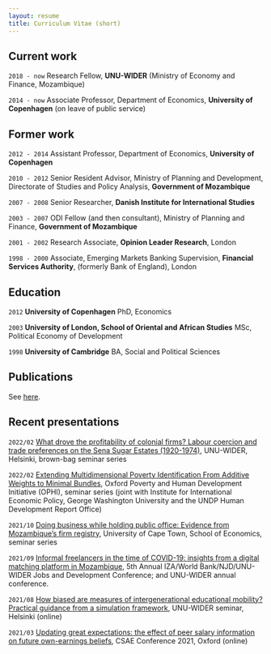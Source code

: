 ```yaml
---
layout: resume
title: Curriculum Vitae (short)
---
```

## Current work

`2018 - now` Research Fellow, __UNU-WIDER__ (Ministry of Economy and Finance, Mozambique)

`2014 - now` Associate Professor, Department of Economics, __University of Copenhagen__ (on leave of public service)

## Former work

`2012 - 2014` Assistant Professor, Department of Economics, __University of Copenhagen__

`2010 - 2012` Senior Resident Advisor, Ministry of Planning and Development, Directorate of Studies and Policy Analysis, __Government of Mozambique__

`2007 - 2008` Senior Researcher, __Danish Institute for International Studies__

`2003 - 2007` ODI Fellow (and then consultant), Ministry of Planning and Finance, __Government of Mozambique__

`2001 - 2002` Research Associate, __Opinion Leader Research__, London

`1998 - 2000` Associate, Emerging Markets Banking Supervision, __Financial Services Authority__, (formerly Bank of England), London

## Education

`2012`
__University of Copenhagen__
PhD, Economics

`2003`
__University of London, School of Oriental and African Studies__
MSc, Political Economy of Development

`1998`
__University of Cambridge__
BA, Social and Political Sciences

## Publications

See [here](https://esamjones.github.io/publications/).


## Recent presentations

`2022/02` <a href="https://github.com/esamjones/esamjones.github.io/blob/master/archive/2022-02-17.SSE_ho.pdf">What drove the profitability of colonial firms? Labour coercion and trade preferences on the
Sena Sugar Estates (1920-1974)</a>, UNU-WIDER, Helsinki, brown-bag seminar series

`2022/02` <a href="https://github.com/esamjones/esamjones.github.io/blob/master/archive/2022-02-14.Bundles_ho.pdf">Extending Multidimensional Poverty Identification From Additive Weights to Minimal Bundles</a>, Oxford Poverty and Human Development Initiative (OPHI), seminar series (joint with Institute for International Economic Policy, George Washington University and the UNDP Human Development Report Office)

`2021/10` <a href="https://github.com/esamjones/esamjones.github.io/blob/master/archive/2021-10.PEPs.pdf">Doing business while holding public office: Evidence from Mozambique’s firm registry</a>, University of Cape Town, School of Economics, seminar series

`2021/09`
<a href="https://github.com/esamjones/esamjones.github.io/blob/master/archive/2021-09.Biscate.pdf">Informal freelancers in the time of COVID-19: insights from a digital matching platform in Mozambique</a>, 5th Annual IZA/World Bank/NJD/UNU-WIDER Jobs and Development Conference; and UNU-WIDER annual conference.

`2021/08` <a href="https://github.com/esamjones/esamjones.github.io/blob/master/archive/2021-08.IGM.pdf">How biased are measures of intergenerational educational mobility? Practical guidance from a simulation framework</a>, UNU-WIDER seminar, Helsinki (online)

`2021/03` <a href="https://github.com/esamjones/esamjones.github.io/blob/master/archive/2021-03.Update.pdf">Updating great expectations: the effect of peer salary information on future own-earnings beliefs</a>, CSAE Conference 2021, Oxford (online)



<!-- ### Footer

Last updated: Feb 2022 -->

